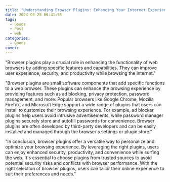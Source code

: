 ```yaml
---
title: "Understanding Browser Plugins: Enhancing Your Internet Experience"
date: 2024-08-28 06:41:55
tags:
  - Goods
  - Post
  - web
categories:
  - Goods
cover: 
---
```


"Browser plugins play a crucial role in enhancing the functionality of web browsers by adding specific features and capabilities. They can improve user experience, security, and productivity while browsing the internet."

"Browser plugins are small software components that add specific functions to a web browser. These plugins can enhance the browsing experience by providing features such as ad blocking, privacy protection, password management, and more. Popular browsers like Google Chrome, Mozilla Firefox, and Microsoft Edge support a wide range of plugins that users can install to customize their browsing experience. For example, ad blocker plugins help users avoid intrusive advertisements, while password manager plugins securely store and autofill passwords for convenience. Browser plugins are often developed by third-party developers and can be easily installed and managed through the browser's settings or plugin store."

"In conclusion, browser plugins offer a versatile way to personalize and optimize your browsing experience. By leveraging the right plugins, users can enjoy enhanced security, productivity, and convenience while surfing the web. It's essential to choose plugins from trusted sources to avoid potential security risks and conflicts with browser performance. With the right selection of browser plugins, users can tailor their online experience to suit their preferences and needs."
